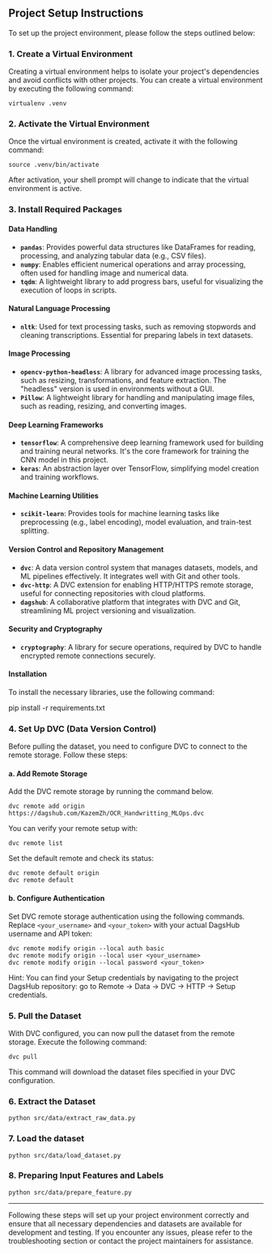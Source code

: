 ## Project Setup Instructions

To set up the project environment, please follow the steps outlined below:

### 1. Create a Virtual Environment

Creating a virtual environment helps to isolate your project's dependencies and avoid conflicts with other projects. You can create a virtual environment by executing the following command:

    virtualenv .venv

### 2. Activate the Virtual Environment

Once the virtual environment is created, activate it with the following command:

    source .venv/bin/activate

After activation, your shell prompt will change to indicate that the virtual environment is active.

### 3. Install Required Packages

#### Data Handling
- **`pandas`**: Provides powerful data structures like DataFrames for reading, processing, and analyzing tabular data (e.g., CSV files).
- **`numpy`**: Enables efficient numerical operations and array processing, often used for handling image and numerical data.
- **`tqdm`**: A lightweight library to add progress bars, useful for visualizing the execution of loops in scripts.

#### Natural Language Processing
- **`nltk`**: Used for text processing tasks, such as removing stopwords and cleaning transcriptions. Essential for preparing labels in text datasets.

#### Image Processing
- **`opencv-python-headless`**: A library for advanced image processing tasks, such as resizing, transformations, and feature extraction. The "headless" version is used in environments without a GUI.
- **`Pillow`**: A lightweight library for handling and manipulating image files, such as reading, resizing, and converting images.

#### Deep Learning Frameworks
- **`tensorflow`**: A comprehensive deep learning framework used for building and training neural networks. It's the core framework for training the CNN model in this project.
- **`keras`**: An abstraction layer over TensorFlow, simplifying model creation and training workflows.

#### Machine Learning Utilities
- **`scikit-learn`**: Provides tools for machine learning tasks like preprocessing (e.g., label encoding), model evaluation, and train-test splitting.

#### Version Control and Repository Management
- **`dvc`**: A data version control system that manages datasets, models, and ML pipelines effectively. It integrates well with Git and other tools.
- **`dvc-http`**: A DVC extension for enabling HTTP/HTTPS remote storage, useful for connecting repositories with cloud platforms.
- **`dagshub`**: A collaborative platform that integrates with DVC and Git, streamlining ML project versioning and visualization.

#### Security and Cryptography
- **`cryptography`**: A library for secure operations, required by DVC to handle encrypted remote connections securely.

#### Installation

To install the necessary libraries, use the following command:

pip install -r requirements.txt

### 4. Set Up DVC (Data Version Control)

Before pulling the dataset, you need to configure DVC to connect to the remote storage. Follow these steps:

#### a. Add Remote Storage

Add the DVC remote storage by running the command below.

    dvc remote add origin https://dagshub.com/KazemZh/OCR_Handwritting_MLOps.dvc

You can verify your remote setup with:

    dvc remote list

Set the default remote and check its status:

    dvc remote default origin
    dvc remote default

#### b. Configure Authentication

Set DVC remote storage authentication using the following commands. Replace `<your_username>` and `<your_token>` with your actual DagsHub username and API token:

    dvc remote modify origin --local auth basic 
    dvc remote modify origin --local user <your_username>
    dvc remote modify origin --local password <your_token>

Hint: You can find your Setup credentials by navigating to the project DagsHub repository: go to Remote -> Data -> DVC -> HTTP -> Setup credentials.

### 5. Pull the Dataset

With DVC configured, you can now pull the dataset from the remote storage. Execute the following command:

    dvc pull

This command will download the dataset files specified in your DVC configuration.

### 6. Extract the Dataset

    python src/data/extract_raw_data.py 

### 7. Load the dataset

    python src/data/load_dataset.py 

### 8. Preparing Input Features and Labels

    python src/data/prepare_feature.py 

---

Following these steps will set up your project environment correctly and ensure that all necessary dependencies and datasets are available for development and testing. If you encounter any issues, please refer to the troubleshooting section or contact the project maintainers for assistance.